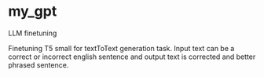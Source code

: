 # my_gpt

LLM finetuning

Finetuning T5 small for textToText generation task. Input text can be a correct or incorrect english sentence and output text is corrected and better phrased sentence.
